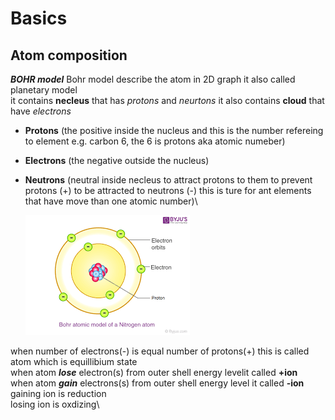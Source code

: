 # Basics

## Atom composition
***BOHR model***
Bohr model describe the atom in 2D graph it also called planetary model\
it contains **necleus** that has *protons* and *neurtons* it also contains **cloud** that have *electrons* 
- **Protons** (the positive inside the nucleus and this is the number refereing to element e.g. carbon 6, the 6 is protons aka atomic numeber)
- **Electrons** (the negative outside the nucleus)
- **Neutrons** (neutral inside necleus to attract protons to them to prevent protons (+) to be attracted to neutrons (-) this is ture for ant elements that have move than one atomic number)\
  
  ![Bohr Model](https://github.com/MuOssama/Study-Electronics/blob/main/Year1/bohrModel.png)
  
when number of electrons(-) is equal number of protons(+) this is called atom which is equillibium state\
when atom ***lose*** electron(s) from outer shell  energy levelit called **+ion**\
when atom ***gain*** electrons(s) from outer shell energy level it called **-ion**\
gaining ion is reduction\
losing ion is oxdizing\

